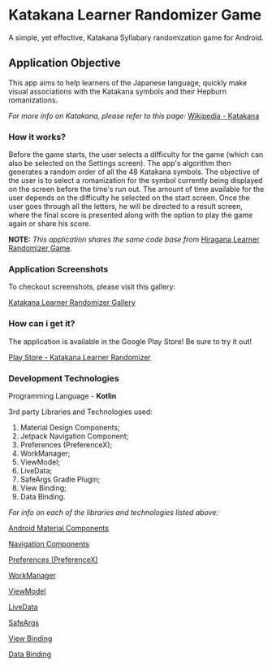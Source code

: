 # Katakana Learner Randomizer Game
A simple, yet effective, Katakana Syllabary randomization game for Android.

## Application Objective
This app aims to help learners of the Japanese language, quickly make visual associations with the Katakana symbols
and their Hepburn romanizations.

<i>For more info on Katakana, please refer to this page:</i>
[Wikipedia - Katakana](https://en.wikipedia.org/wiki/Katakana)

### How it works?
Before the game starts, the user selects a difficulty for the game (which can also be selected on the Settings screen). The app's algorithm then generates a random order of all the 48 Katakana symbols. The objective of the user is to select a romanization for the symbol currently being displayed on the screen before the time's run out. The amount of time available for the user depends on the difficulty he selected on the start screen. Once the user goes through all the letters, he will be directed to a result screen, where the final score is presented along with the option to play the game again or share his score.

**NOTE:** <i>This application shares the same code base from </i>
[Hiragana Learner Randomizer Game](https://github.com/mathsemilio/hiragana-learner-randomizer).

### Application Screenshots
To checkout screenshots, please visit this gallery:
<p><a href="https://postimg.cc/gallery/Dv3Mv6b">Katakana Learner Randomizer Gallery</a></p>

### How can i get it?
<p>The application is available in the Google Play Store! Be sure to try it out!</p>
<p><a href="https://play.google.com/store/apps/details?id=com.mathsemilio.katakanalearner">Play Store - Katakana Learner Randomizer</a></p>

### Development Technologies
Programming Language - **Kotlin**
<p>3rd party Libraries and Technologies used:</p>
<ol>
  <li>Material Design Components;</li>
  <li>Jetpack Navigation Component;</li>
  <li>Preferences (PreferenceX);</li>
  <li>WorkManager;</li>
  <li>ViewModel;</li>
  <li>LiveData;</li>
  <li>SafeArgs Gradle Plugin;</li>
  <li>View Binding;</li>
  <li>Data Binding.</li>
</ol >

<i>For info on each of the libraries and technologies listed above:</i>
<p><a href="https://github.com/material-components/material-components-android">Android Material Components</a></p>
<p><a href="https://developer.android.com/guide/navigation/navigation-getting-started">Navigation Components</a></p>
<p><a href="https://developer.android.com/guide/topics/ui/settings">Preferences (PreferenceX)</a></p>
<p><a href="https://developer.android.com/topic/libraries/architecture/workmanager/basics">WorkManager</a></p>
<p><a href="https://developer.android.com/topic/libraries/architecture/viewmodel">ViewModel</a></p>
<p><a href="https://developer.android.com/topic/libraries/architecture/livedata">LiveData</a></p>
<p><a href="https://developer.android.com/guide/navigation/navigation-pass-data#Safe-args">SafeArgs</a></p>
<p><a href="https://developer.android.com/topic/libraries/view-binding">View Binding</a></p>
<p><a href="https://developer.android.com/topic/libraries/data-binding">Data Binding</a></p>
